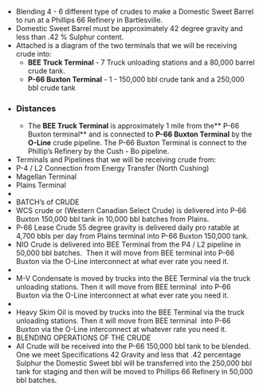 - Blending 4 - 6 different type of crudes to make a Domestic Sweet Barrel to run at a Phillips 66 Refinery in Bartlesville.
- Domestic Sweet Barrel must be approximately 42 degree gravity and less than .42 % Sulphur content.
- Attached is a diagram of the two terminals that we will be receiving crude into:
	- **BEE Truck Terminal** - 7 Truck unloading stations and a 80,000 barrel crude tank.
	- **P-66 Buxton Terminal** - 1 - 150,000 bbl crude tank and a 250,000 bbl crude tank
- ### Distances
	- The **BEE Truck Terminal** is approximately 1 mile from the** P-66 Buxton 
	  terminal** and is connected to **P-66 Buxton Terminal** by the **O-Line** crude 
	  pipeline.
	  The P-66 Buxton Terminal is connect to the Phillip’s Refinery by the Cush - Bo pipeline.
- Terminals and Pipelines that we will be receiving crude from:
- P-4 / L2 Connection from Energy Transfer (North Cushing)
- Magellan Terminal
- Plains Terminal
-
- BATCH’s of CRUDE
- WCS crude or (Western Canadian Select Crude) is delivered into P-66 Buxton 150,000 bbl tank in 10,000 bbl batches from Plains.
- P-66 Lease Crude 55 degree gravity is delivered daily pro ratable at 4,700 bbls per day from Plains terminal into P-66 Buxton 	150,000 tank.
- NIO Crude is delivered into BEE Terminal from the P4 / L2 pipeline in 50,000 bbl batches.  Then it will move from BEE terminal 	into P-66 Buxton via the O-Line interconnect at what ever rate you need it.
-
- M-V Condensate is moved by trucks into the BEE Terminal via the truck unloading stations. Then it will move from BEE terminal 	into P-66 Buxton via the O-Line interconnect at what ever rate you need it.
-
- Heavy Skim Oil is moved by trucks into the BEE Terminal via the truck unloading stations. Then it will move from BEE terminal 	into P-66 Buxton via the O-Line interconnect at whatever rate you need it.
- BLENDING OPERATIONS OF THE CRUDE
- All
  Crude will be received into the P-66 150,000 bbl tank to be blended. 
  One we meet Specifications 42 Gravity and less that .42 percentage 
  Sulphur the Domestic Sweet bbl will be transferred into the 250,000 bbl 
  tank for staging and then will be moved to 	Phillips 66 Refinery in 50,000 bbl batches.